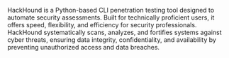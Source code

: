HackHound is a Python-based CLI penetration testing tool designed to automate security assessments. Built for technically proficient users, it offers speed, flexibility, and efficiency for security professionals. HackHound systematically scans, analyzes, and fortifies systems against cyber threats, ensuring data integrity, confidentiality, and availability by preventing unauthorized access and data breaches.
